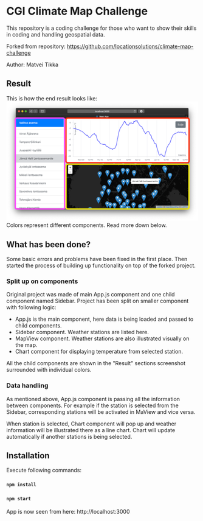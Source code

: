 # CGI Climate Map Challenge

This repository is a coding challenge for those who want to show their skills in coding and handling geospatial data.

Forked from repository: https://github.com/locationsolutions/climate-map-challenge

Author: Matvei Tikka

##  Result

This is how the end result looks like:
![screenshot](https://github.com/matikka96/climate-map-challenge/blob/master/screenshot.png?raw=true)
Colors represent different components. Read more down below.

## What has been done?
Some basic errors and problems have been fixed in the first place. Then started the process of building up functionality on top of the forked project. 

### Split up on components
Original project was made of main App.js component and one child component named Sidebar. Project has been split on smaller component with following logic:
* App.js is the main component, here data is being loaded and passed to child components.
* Sidebar component. Weather stations are listed here.
* MapView component. Weather stations are also illustrated visually on the map.
* Chart component for displaying temperature from selected station. 

All the child components are shown in the "Result" sections screenshot surrounded with individual colors.

### Data handling
As mentioned above, App.js component is passing all the information between components. For example if the station is selected from the Sidebar, corresponding stations will be activated in MaView and vice versa. 

When station is selected, Chart component will pop up and weather information will be illustrated there as a line chart. Chart will update automatically if another stations is being selected.

## Installation

Execute following commands:

#### `npm install`
#### `npm start`

App is now seen from here: http://localhost:3000